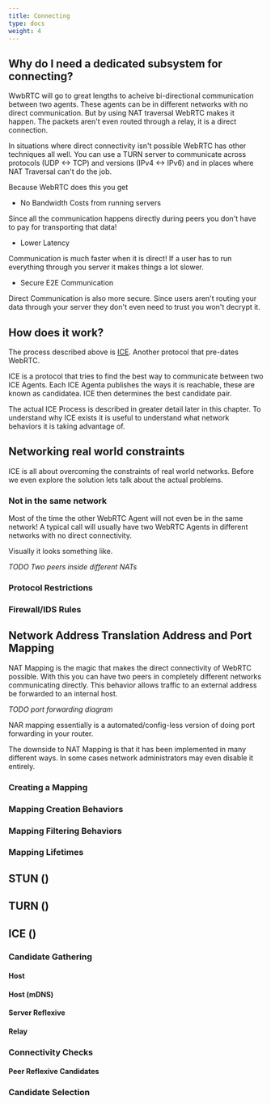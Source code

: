 ```yaml
---
title: Connecting
type: docs
weight: 4
---
```


## Why do I need a dedicated subsystem for connecting?

WwbRTC will go to great lengths to acheive bi-directional communication between two agents. These agents can be in different networks with no direct communication. But by using NAT traversal WebRTC makes it happen. The packets aren't even routed through a relay, it is a direct connection.

In situations where direct connectivity isn't possible WebRTC has other techniques all well. You can use a TURN server to communicate across protocols (UDP <-> TCP) and versions (IPv4 <-> IPv6) and in places where NAT Traversal can't do the job.

Because WebRTC does this you get

* No Bandwidth Costs from running servers

Since all the communication happens directly during peers you don't have to pay for transporting that data!

* Lower Latency

Communication is much faster when it is direct! If a user has to run everything through you server it makes things a lot slower.

* Secure E2E Communication

Direct Communication is also more secure. Since users aren't routing your data through your server they don't even need to trust you won't decrypt it.


## How does it work?

The process described above is [ICE](https://tools.ietf.org/html/rfc8445). Another protocol that pre-dates WebRTC.

ICE is a protocol that tries to find the best way to communicate between two ICE Agents. Each ICE Agenta publishes the ways it is reachable, these are known as candidatea. ICE then determines the best candidate pair.

The actual ICE Process is described in greater detail later in this chapter. To understand why ICE exists it is useful to understand what network behaviors it is taking advantage of.

## Networking real world constraints
ICE is all about overcoming the constraints of real world networks. Before we even explore the solution lets talk about the actual problems.


### Not in the same network
Most of the time the other WebRTC Agent will not even be in the same network! A typical call will usually have two WebRTC Agents in different networks with no direct connectivity.

Visually it looks something like.

*TODO Two peers inside different NATs*


### Protocol Restrictions

### Firewall/IDS Rules


## Network Address Translation Address and Port Mapping
NAT Mapping is the magic that makes the direct connectivity of WebRTC possible. With this you can have two peers in completely different networks communicating directly. This behavior allows traffic to an external address be forwarded to an internal host.

*TODO port forwarding diagram*

NAR mapping essentially is a automated/config-less version of doing port forwarding in your router.

The downside to NAT Mapping is that it has been implemented in many different ways. In some cases network administrators may even disable it entirely.

### Creating a Mapping
### Mapping Creation Behaviors
### Mapping Filtering Behaviors
### Mapping Lifetimes

## STUN ()
## TURN ()

## ICE ()

### Candidate Gathering
#### Host
#### Host (mDNS)
#### Server Reflexive
#### Relay

### Connectivity Checks
#### Peer Reflexive Candidates
### Candidate Selection
